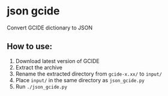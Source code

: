# json gcide

Convert GCIDE dictionary to JSON

## How to use:

1. Download latest version of GCIDE
2. Extract the archive
3. Rename the extracted directory from `gcide-x.xx/` to `input/`
4. Place `input/` in the same directory as `json_gcide.py`
5. Run `./json_gcide.py`
